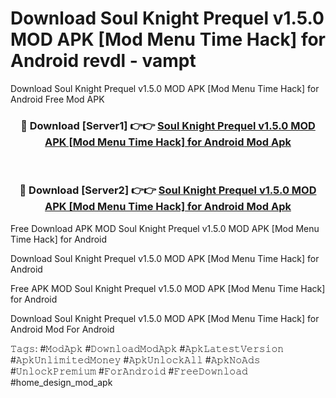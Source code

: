 # Download Soul Knight Prequel v1.5.0 MOD APK [Mod Menu Time Hack] for Android revdl - vampt
Download Soul Knight Prequel v1.5.0 MOD APK [Mod Menu Time Hack] for Android Free Mod APK

<div align="center">
<h3>🔴 Download [Server1] 👉👉 <a href="https://apk-comot.site?title=Soul_Knight_Prequel_v1.5.0_MOD_APK_[Mod_Menu_Time_Hack]_for_Android">Soul Knight Prequel v1.5.0 MOD APK [Mod Menu Time Hack] for Android Mod Apk</a></h3><br>

<h3>🔴 Download [Server2] 👉👉 <a href="https://apk-comot.site?title=Soul_Knight_Prequel_v1.5.0_MOD_APK_[Mod_Menu_Time_Hack]_for_Android">Soul Knight Prequel v1.5.0 MOD APK [Mod Menu Time Hack] for Android Mod Apk</a></h3>
</div>


Free Download APK MOD Soul Knight Prequel v1.5.0 MOD APK [Mod Menu Time Hack] for Android

Download Soul Knight Prequel v1.5.0 MOD APK [Mod Menu Time Hack] for Android 

Free APK MOD Soul Knight Prequel v1.5.0 MOD APK [Mod Menu Time Hack] for Android 

Download Soul Knight Prequel v1.5.0 MOD APK [Mod Menu Time Hack] for Android Mod For Android

𝚃𝚊𝚐𝚜: #𝙼𝚘𝚍𝙰𝚙𝚔 #𝙳𝚘𝚠𝚗𝚕𝚘𝚊𝚍𝙼𝚘𝚍𝙰𝚙𝚔 #𝙰𝚙𝚔𝙻𝚊𝚝𝚎𝚜𝚝𝚅𝚎𝚛𝚜𝚒𝚘𝚗 #𝙰𝚙𝚔𝚄𝚗𝚕𝚒𝚖𝚒𝚝𝚎𝚍𝙼𝚘𝚗𝚎𝚢 #𝙰𝚙𝚔𝚄𝚗𝚕𝚘𝚌𝚔𝙰𝚕𝚕 #𝙰𝚙𝚔𝙽𝚘𝙰𝚍𝚜 #𝚄𝚗𝚕𝚘𝚌𝚔𝙿𝚛𝚎𝚖𝚒𝚞𝚖 #𝙵𝚘𝚛𝙰𝚗𝚍𝚛𝚘𝚒𝚍 #𝙵𝚛𝚎𝚎𝙳𝚘𝚠𝚗𝚕𝚘𝚊𝚍 #home_design_mod_apk
